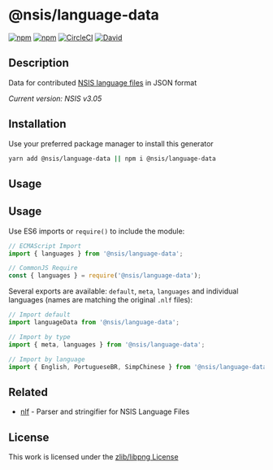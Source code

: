 # @nsis/language-data

[![npm](https://flat.badgen.net/npm/license/@nsis/language-data)](https://www.npmjs.org/package/@nsis/language-data)
[![npm](https://flat.badgen.net/npm/v/@nsis/language-data)](https://www.npmjs.org/package/@nsis/language-data)
[![CircleCI](https://flat.badgen.net/circleci/github/NSIS-Dev/language-data)](https://circleci.com/gh/NSIS-Dev/language-data)
[![David](https://flat.badgen.net/david/dev/NSIS-Dev/language-data)](https://david-dm.org/NSIS-Dev/language-data?type=dev)

## Description

Data for contributed [NSIS language files](https://github.com/kichik/nsis/tree/master/Contrib/Language%20files) in JSON format

*Current version: NSIS v3.05*

## Installation

 Use your preferred package manager to install this generator

```sh
yarn add @nsis/language-data || npm i @nsis/language-data
```

## Usage

## Usage

Use ES6 imports or `require()` to include the module:

```js
// ECMAScript Import
import { languages } from '@nsis/language-data';

// CommonJS Require
const { languages } = require('@nsis/language-data');
```

Several exports are available: `default`, `meta`, `languages` and individual languages (names are matching the original `.nlf` files):

```js
// Import default
import languageData from '@nsis/language-data';

// Import by type
import { meta, languages } from '@nsis/language-data';

// Import by language
import { English, PortugueseBR, SimpChinese } from '@nsis/language-data';
```

## Related

- [nlf](https://www.npmjs.com/package/@nsis/nlf) - Parser and stringifier for NSIS Language Files

## License

This work is licensed under the [zlib/libpng License](https://opensource.org/licenses/Zlib)
